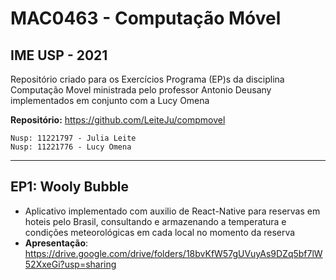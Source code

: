# MAC0463 - Computação Móvel

## IME USP - 2021

Repositório criado para os Exercícios Programa (EP)s da disciplina Computação Movel ministrada pelo professor Antonio Deusany implementados em conjunto com a Lucy Omena

**Repositório:** https://github.com/LeiteJu/compmovel

```
Nusp: 11221797 - Julia Leite
Nusp: 11221776 - Lucy Omena
```

-----------
## EP1: Wooly Bubble
- Aplicativo implementado com auxilio de React-Native para reservas em hoteis pelo Brasil, consultando e armazenando a temperatura e condições meteorológicas em cada local no momento da reserva
- **Apresentação**: https://drive.google.com/drive/folders/18bvKfW57gUVuyAs9DZq5bf7lW52XxeGi?usp=sharing
